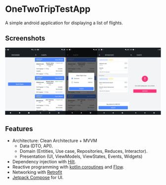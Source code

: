 # OneTwoTripTestApp

A simple android application for displaying a list of flights.

## Screenshots

![Screens](https://github.com/MyDesign94/OneTwoTripTest/blob/master/screenshots.png)

## Features

- Architecture: Clean Architecture + MVVM
    - Data (DTO, API).
    - Domain (Entities, Use case, Repositories, Reduces, Interactor).
    - Presentation (UI, ViewModels, ViewStates, Events, Widgets)
- Dependency injection with [Hilt](https://developer.android.com/training/dependency-injection/hilt-android).
- Reactive programming with [kotlin coroutines](https://kotlinlang.org/docs/coroutines-overview.html) and [Flow](https://developer.android.com/kotlin/flow).
- Networking with [Retrofit](https://square.github.io/retrofit/)
- [Jetpack Compose](https://developer.android.com/jetpack/compose) for UI.

